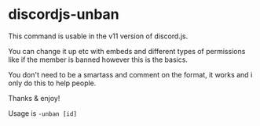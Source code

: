 # discordjs-unban

This command is usable in the v11 version of discord.js.

You can change it up etc with embeds and different types of permissions like if the member is banned however this is the basics.

You don't need to be a smartass and comment on the format, it works and i only do this to help people.

Thanks & enjoy!

Usage is `-unban [id]`
